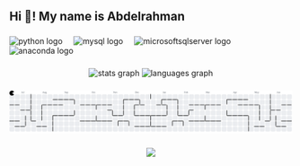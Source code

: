 <h2 align="left">Hi 👋! My name is Abdelrahman</h2>

###

<div align="left">
  <img src="https://cdn.jsdelivr.net/gh/devicons/devicon/icons/python/python-original.svg" height="30" alt="python logo"  />
  <img width="12" />
  <img src="https://cdn.jsdelivr.net/gh/devicons/devicon/icons/mysql/mysql-original.svg" height="30" alt="mysql logo"  />
  <img width="12" />
  <img src="https://cdn.jsdelivr.net/gh/devicons/devicon/icons/microsoftsqlserver/microsoftsqlserver-plain.svg" height="30" alt="microsoftsqlserver logo"  />
  <img width="12" />
  <img src="https://cdn.jsdelivr.net/gh/devicons/devicon/icons/anaconda/anaconda-original.svg" height="30" alt="anaconda logo"  />
</div>

###

<div align="center">
  <img src="https://github-readme-stats.vercel.app/api?username=AbdelrahmanRefaiy&hide_title=false&hide_rank=false&show_icons=true&include_all_commits=true&count_private=true&disable_animations=false&theme=dracula&locale=en&hide_border=false" height="150" alt="stats graph"  />
  <img src="https://github-readme-stats.vercel.app/api/top-langs?username=AbdelrahmanRefaiy&locale=en&hide_title=false&layout=compact&card_width=320&langs_count=5&theme=dracula&hide_border=false" height="150" alt="languages graph"  />
</div>

###

<picture>
  <source media="(prefers-color-scheme: dark)" srcset="https://raw.githubusercontent.com/AbdelrahmanRefaiy/AbdelrahmanRefaiy/output/pacman-contribution-graph-dark.svg">
  <source media="(prefers-color-scheme: light)" srcset="https://raw.githubusercontent.com/AbdelrahmanRefaiy/AbdelrahmanRefaiy/output/pacman-contribution-graph.svg">
  <img alt="pacman contribution graph" src="https://raw.githubusercontent.com/AbdelrahmanRefaiy/AbdelrahmanRefaiy/output/pacman-contribution-graph.svg">
</picture>

###

<div align="center">
  <img src="https://profile-counter.glitch.me/AbdelrahmanRefaiy/count.svg?"  />
</div>

###
